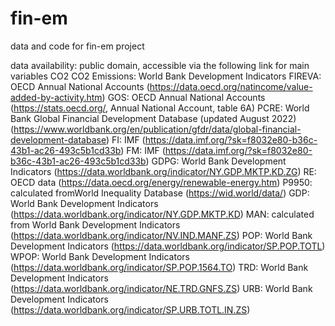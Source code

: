 # fin-em
data and code for fin-em project

data availability: public domain, accessible via the following link for main variables
CO2	CO2 Emissions: 	World Bank Development Indicators
FIREVA:	OECD Annual National Accounts (https://data.oecd.org/natincome/value-added-by-activity.htm)
GOS:	OECD Annual National Accounts (https://stats.oecd.org/, Annual National Account, table 6A)
PCRE:	World Bank Global Financial Development Database (updated August 2022) (https://www.worldbank.org/en/publication/gfdr/data/global-financial-development-database)
FI:	IMF (https://data.imf.org/?sk=f8032e80-b36c-43b1-ac26-493c5b1cd33b)
FM:	IMF (https://data.imf.org/?sk=f8032e80-b36c-43b1-ac26-493c5b1cd33b)
GDPG:	World Bank Development Indicators (https://data.worldbank.org/indicator/NY.GDP.MKTP.KD.ZG)
RE:	OECD data (https://data.oecd.org/energy/renewable-energy.htm)
P9950: calculated fromWorld Inequality Database (https://wid.world/data/)
GDP:	World Bank Development Indicators (https://data.worldbank.org/indicator/NY.GDP.MKTP.KD)
MAN:	calculated from World Bank Development Indicators (https://data.worldbank.org/indicator/NV.IND.MANF.ZS)
POP:	World Bank Development Indicators (https://data.worldbank.org/indicator/SP.POP.TOTL)
WPOP:	World Bank Development Indicators (https://data.worldbank.org/indicator/SP.POP.1564.TO)
TRD: World Bank Development Indicators (https://data.worldbank.org/indicator/NE.TRD.GNFS.ZS)
URB: World Bank Development Indicators (https://data.worldbank.org/indicator/SP.URB.TOTL.IN.ZS)
